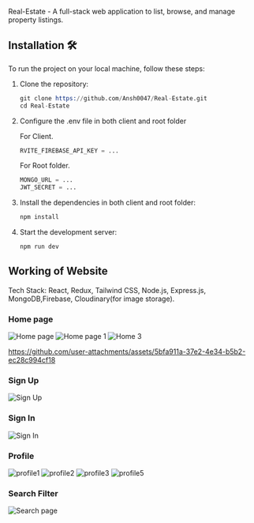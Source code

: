  Real-Estate - A full-stack web application to list, browse, and manage property listings.

## Installation 🛠️
To run the project on your local machine, follow these steps:

1. Clone the repository:
   ```s
   git clone https://github.com/Ansh0047/Real-Estate.git
   cd Real-Estate

2. Configure the .env file in both client and root folder

   For Client.
    ```s
    RVITE_FIREBASE_API_KEY = ...
    ```
   For Root folder.
    ```s
    MONGO_URL = ...
    JWT_SECRET = ...
    ```

3. Install the dependencies in both client and root folder:
   ```s
   npm install 

4. Start the development server:

   ```s
   npm run dev


## **Working of Website**

Tech Stack: React, Redux, Tailwind CSS, Node.js, Express.js, MongoDB,Firebase, Cloudinary(for image storage).

### Home page
![Home page](https://github.com/user-attachments/assets/8f37e53b-8ed8-4889-b377-5fd71e049f4f)
![Home page 1](https://github.com/user-attachments/assets/3ef7e8d3-20dc-4c76-b4ac-7034ca19bd08)
![Home 3](https://github.com/user-attachments/assets/d1b18be3-166a-4eb5-9da2-b4f712c2d1d7)


https://github.com/user-attachments/assets/5bfa911a-37e2-4e34-b5b2-ec28c994cf18



### Sign Up
![Sign Up](https://github.com/user-attachments/assets/9cb47a0d-5aea-4e75-928c-b008b37c934b)

### Sign In
![Sign In](https://github.com/user-attachments/assets/b9f7fdbd-8d41-49d0-b3ee-0cf8a679abc7)

### Profile
![profile1](https://github.com/user-attachments/assets/d2adaac8-dffb-450e-81f2-47d726fc2155)
![profile2](https://github.com/user-attachments/assets/e6e2d97e-9f43-4019-956c-2ce3ce5badb6)
![profile3](https://github.com/user-attachments/assets/bcce6d0e-b9f0-4dc3-881f-5ee611187e74)
![profile5](https://github.com/user-attachments/assets/1edeaad2-1c3f-4c5a-965b-37ef2389a4bb)

### Search Filter
![Search page](https://github.com/user-attachments/assets/e4d8d0f9-4f91-4e22-aef9-2d873473ddef)



